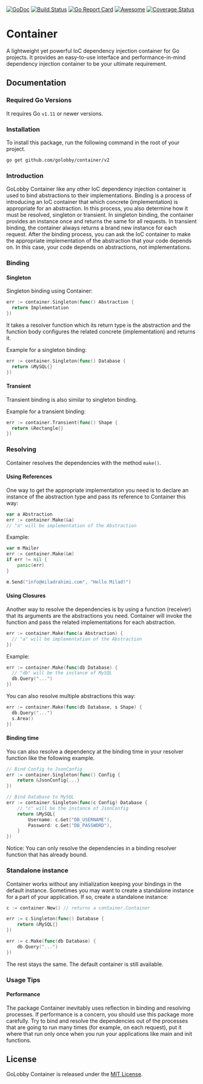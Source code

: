 [![GoDoc](https://godoc.org/github.com/golobby/container/v2?status.svg)](https://godoc.org/github.com/golobby/container/v2)
[![Build Status](https://travis-ci.org/golobby/container.svg?branch=master)](https://travis-ci.org/golobby/container)
[![Go Report Card](https://goreportcard.com/badge/github.com/golobby/container)](https://goreportcard.com/report/github.com/golobby/container)
[![Awesome](https://cdn.rawgit.com/sindresorhus/awesome/d7305f38d29fed78fa85652e3a63e154dd8e8829/media/badge.svg)](https://github.com/sindresorhus/awesome) 
[![Coverage Status](https://coveralls.io/repos/github/golobby/container/badge.svg?branch=master)](https://coveralls.io/github/golobby/container?branch=master)

# Container
A lightweight yet powerful IoC dependency injection container for Go projects.
It provides an easy-to-use interface and performance-in-mind dependency injection container to be your ultimate requirement.

## Documentation

### Required Go Versions
It requires Go `v1.11` or newer versions.

### Installation
To install this package, run the following command in the root of your project.

```bash
go get github.com/golobby/container/v2
```

### Introduction
GoLobby Container like any other IoC dependency injection container is used to bind abstractions to their implementations.
Binding is a process of introducing an IoC container that which concrete (implementation) is appropriate for an abstraction.
In this process, you also determine how it must be resolved, singleton or transient.
In singleton binding, the container provides an instance once and returns the same for all requests.
In transient binding, the container always returns a brand new instance for each request.
After the binding process, you can ask the IoC container to make the appropriate implementation of the abstraction that your code depends on.
In this case, your code depends on abstractions, not implementations.

### Binding

#### Singleton

Singleton binding using Container:

```go
err := container.Singleton(func() Abstraction {
  return Implementation
})
```

It takes a resolver function which its return type is the abstraction and the function body configures the related concrete (implementation) and returns it.

Example for a singleton binding:

```go
err := container.Singleton(func() Database {
  return &MySQL{}
})
```

#### Transient

Transient binding is also similar to singleton binding.

Example for a transient binding:

```go
err := container.Transient(func() Shape {
  return &Rectangle{}
})
```

### Resolving

Container resolves the dependencies with the method `make()`.

#### Using References

One way to get the appropriate implementation you need is to declare an instance of the abstraction type and pass its reference to Container this way:

```go
var a Abstraction
err := container.Make(&a)
// "a" will be implementation of the Abstraction
```

Example:

```go
var m Mailer
err := container.Make(&m)
if err != nil {
    panic(err)
}

m.Send("info@miladrahimi.com", "Hello Milad!")
```

#### Using Closures

Another way to resolve the dependencies is by using a function (receiver) that its arguments are the abstractions you need.
Container will invoke the function and pass the related implementations for each abstraction.

```go
err := container.Make(func(a Abstraction) {
  // "a" will be implementation of the Abstraction
})
```

Example:

```go
err := container.Make(func(db Database) {
  // "db" will be the instance of MySQL
  db.Query("...")
})
```

You can also resolve multiple abstractions this way:

```go
err := container.Make(func(db Database, s Shape) {
  db.Query("...")
  s.Area()
})
```

#### Binding time

You can also resolve a dependency at the binding time in your resolver function like the following example.

```go
// Bind Config to JsonConfig
err := container.Singleton(func() Config {
    return &JsonConfig{...}
})

// Bind Database to MySQL
err := container.Singleton(func(c Config) Database {
    // "c" will be the instance of JsonConfig
    return &MySQL{
        Username: c.Get("DB_USERNAME"),
        Password: c.Get("DB_PASSWORD"),
    }
})
```

Notice: You can only resolve the dependencies in a binding resolver function that has already bound.

### Standalone instance

Container works without any initialization keeping your bindings in the default instance.
Sometimes you may want to create a standalone instance for a part of your application.
If so, create a standalone instance:

```go
c := container.New() // returns a container.Container

err := c.Singleton(func() Database {
    return &MySQL{}
})

err := c.Make(func(db Database) {
    db.Query("...")
})
```

The rest stays the same.
The default container is still available.

### Usage Tips

#### Performance
The package Container inevitably uses reflection in binding and resolving processes. 
If performance is a concern, you should use this package more carefully. 
Try to bind and resolve the dependencies out of the processes that are going to run many times 
(for example, on each request), put it where that run only once when you run your applications 
like main and init functions.

## License

GoLobby Container is released under the [MIT License](http://opensource.org/licenses/mit-license.php).
